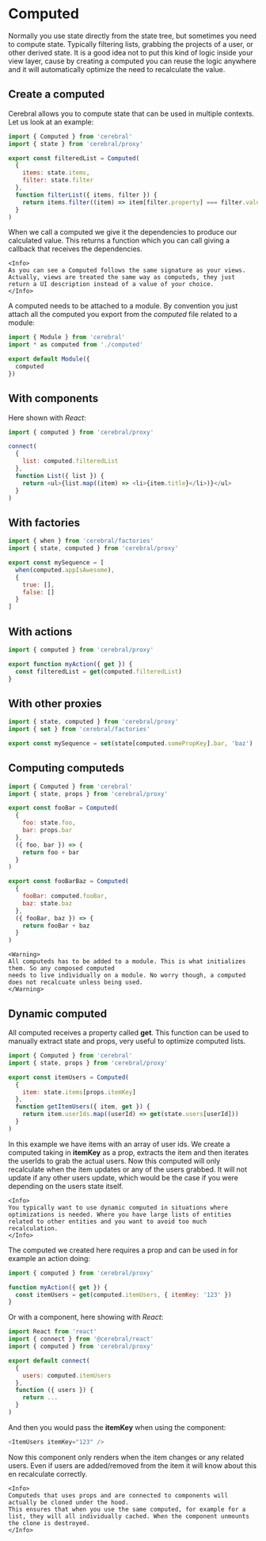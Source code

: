 # Computed

Normally you use state directly from the state tree, but sometimes you need to compute state. Typically filtering lists, grabbing the projects of a user, or other derived state. It is a good idea not to put this kind of logic inside your view layer, cause by creating a computed you can reuse the logic anywhere and it will automatically optimize the need to recalculate the value.

## Create a computed

Cerebral allows you to compute state that can be used in multiple contexts. Let us look at an example:

```js
import { Computed } from 'cerebral'
import { state } from 'cerebral/proxy'

export const filteredList = Computed(
  {
    items: state.items,
    filter: state.filter
  },
  function filterList({ items, filter }) {
    return items.filter((item) => item[filter.property] === filter.value)
  }
)
```

When we call a computed we give it the dependencies to produce our calculated value. This returns a function which you can call giving a callback that receives the dependencies.

```marksy
<Info>
As you can see a Computed follows the same signature as your views. Actually, views are treated the same way as computeds, they just return a UI description instead of a value of your choice.
</Info>
```

A computed needs to be attached to a module. By convention you just attach all the computed you export from the *computed* file related to a module:

```js
import { Module } from 'cerebral'
import * as computed from './computed'

export default Module({
  computed
})
```

## With components

Here shown with *React*:

```js
import { computed } from 'cerebral/proxy'

connect(
  {
    list: computed.filteredList
  },
  function List({ list }) {
    return <ul>{list.map((item) => <li>{item.title}</li>)}</ul>
  }
)
```

## With factories

```js
import { when } from 'cerebral/factories'
import { state, computed } from 'cerebral/proxy'

export const mySequence = [
  when(computed.appIsAwesome),
  {
    true: [],
    false: []
  }
]
```

## With actions

```js
import { computed } from 'cerebral/proxy'

export function myAction({ get }) {
  const filteredList = get(computed.filteredList)
}
```

## With other proxies

```js
import { state, computed } from 'cerebral/proxy'
import { set } from 'cerebral/factories'

export const mySequence = set(state[computed.somePropKey].bar, 'baz')
```

## Computing computeds

```js
import { Computed } from 'cerebral'
import { state, props } from 'cerebral/proxy'

export const fooBar = Computed(
  {
    foo: state.foo,
    bar: props.bar
  },
  ({ foo, bar }) => {
    return foo + bar
  }
)

export const fooBarBaz = Computed(
  {
    fooBar: computed.fooBar,
    baz: state.baz
  },
  ({ fooBar, baz }) => {
    return fooBar + baz
  }
)
```

```marksy
<Warning>
All computeds has to be added to a module. This is what initializes them. So any composed computed
needs to live individually on a module. No worry though, a computed does not recalcuate unless being used.
</Warning>
```

## Dynamic computed

All computed receives a property called **get**. This function can be used to manually extract state and props, very useful to optimize computed lists.

```js
import { Computed } from 'cerebral'
import { state, props } from 'cerebral/proxy'

export const itemUsers = Computed(
  {
    item: state.items[props.itemKey]
  },
  function getItemUsers({ item, get }) {
    return item.userIds.map((userId) => get(state.users[userId]))
  }
)
```

In this example we have items with an array of user ids. We create a computed taking in **itemKey** as a prop, extracts the item and then iterates the userIds to grab the actual users. Now this computed will only recalculate when the item updates or any of the users grabbed. It will not update if any other users update, which would be the case if you were depending on the users state itself.

```marksy
<Info>
You typically want to use dynamic computed in situations where optimizations is needed. Where you have large lists of entities related to other entities and you want to avoid too much recalculation.
</Info>
```

The computed we created here requires a prop and can be used in for example an action doing:

```js
import { computed } from 'cerebral/proxy'

function myAction({ get }) {
  const itemUsers = get(computed.itemUsers, { itemKey: '123' })
}
```

Or with a component, here showing with *React*:

```js
import React from 'react'
import { connect } from '@cerebral/react'
import { computed } from 'cerebral/proxy'

export default connect(
  {
    users: computed.itemUsers
  },
  function ({ users }) {
    return ...
  }
)
```

And then you would pass the **itemKey** when using the component:

```js
<ItemUsers itemKey="123" />
```

Now this component only renders when the item changes or any related users. Even if users are added/removed from the item it will know about this en recalculate correctly.

```marksy
<Info>
Computeds that uses props and are connected to components will actually be cloned under the hood.
This ensures that when you use the same computed, for example for a list, they will all individually cached. When the component unmounts the clone is destroyed.
</Info>
```
